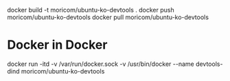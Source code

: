 docker build -t moricom/ubuntu-ko-devtools .
docker push moricom/ubuntu-ko-devtools
docker pull moricom/ubuntu-ko-devtools

# Docker in Docker
docker run -itd -v /var/run/docker.sock -v /usr/bin/docker --name devtools-dind moricom/ubuntu-ko-devtools
